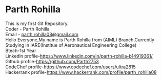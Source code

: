 # Parth Rohilla 
This is my first Git Repository.
<br>
Coder - Parth Rohilla
<br>
Email - parth.rohilla08@gmail.com
<br>
Hello Everyone,My name is Parth Rohilla from (AIML) Branch,Currently Studying in IARE(Institue of Aeronautical Engineering College)
<br>
Btech-1st Year
<br>
Linkedln profile-https://www.linkedin.com/in/parth-rohilla-b14919361/
<br>
Github profile-https://github.com/Parth2753
<br>
CodeChef profile-https://www.codechef.com/users/ultra2815
<br>
Hackerrank profile-https://www.hackerrank.com/profile/parth_rohilla08


